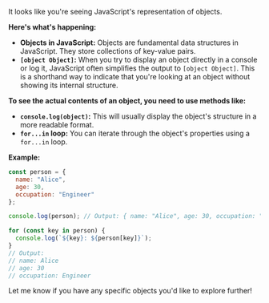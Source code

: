 It looks like you're seeing JavaScript's representation of objects.  

**Here's what's happening:**

* **Objects in JavaScript:** Objects are fundamental data structures in JavaScript. They store collections of key-value pairs. 
* **`[object Object]`:** When you try to display an object directly in a console or log it, JavaScript often simplifies the output to `[object Object]`. This is a shorthand way to indicate that you're looking at an object without showing its internal structure.

**To see the actual contents of an object, you need to use methods like:**

* **`console.log(object)`:** This will usually display the object's structure in a more readable format.
* **`for...in` loop:** You can iterate through the object's properties using a `for...in` loop.

**Example:**

```javascript
const person = {
  name: "Alice",
  age: 30,
  occupation: "Engineer"
};

console.log(person); // Output: { name: "Alice", age: 30, occupation: "Engineer" }

for (const key in person) {
  console.log(`${key}: ${person[key]}`);
}
// Output:
// name: Alice
// age: 30
// occupation: Engineer
```



Let me know if you have any specific objects you'd like to explore further!
